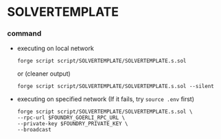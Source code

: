 # SOLVERTEMPLATE
### command
- executing on local network
    ```
    forge script script/SOLVERTEMPLATE/SOLVERTEMPLATE.s.sol
    ```
    or (cleaner output)
    ```
    forge script script/SOLVERTEMPLATE/SOLVERTEMPLATE.s.sol --silent
    ```
- executing on specified network (If it fails, try `source .env` first)
    ```
    forge script script/SOLVERTEMPLATE/SOLVERTEMPLATE.s.sol \
    --rpc-url $FOUNDRY_GOERLI_RPC_URL \
    --private-key $FOUNDRY_PRIVATE_KEY \
    --broadcast
    ```